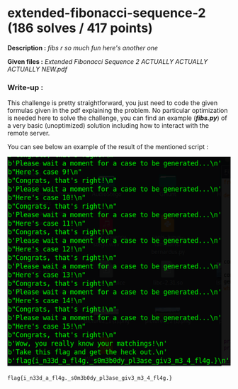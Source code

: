 # extended-fibonacci-sequence-2 (186 solves / 417 points)
**Description :** *fibs r so much fun here's another one*

**Given files :** *Extended Fibonacci Sequence 2 ACTUALLY ACTUALLY ACTUALLY NEW.pdf*

### Write-up :
This challenge is pretty straightforward, you just need to code the given formulas given in the pdf explaining the problem. No particular optimization is needed here to solve the challenge, you can find an example (***fibs.py***) of a very basic (unoptimized) solution including how to interact with the remote server.

You can see below an example of the result of the mentioned script :

![FibsResults](fibsResults.png)

`flag{i_n33d_a_fl4g._s0m3b0dy_pl3ase_giv3_m3_4_fl4g.}`